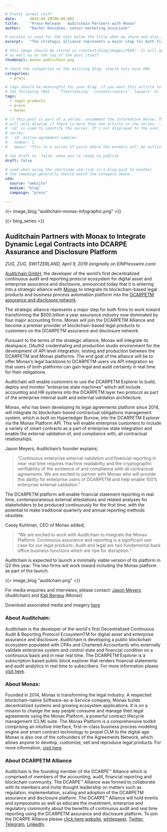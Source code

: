 ```yaml
---

# Pretty normal stuff
date:      2019-04-10T00:00:00Z
title:     "Press Release - Auditchain Partners with Monax"
author:    "Rachel Davidson, senior marketing associate"

# excerpt is used for the text below the title when we share and also is the summary of the post on https://monax.io/blog
excerpt:   "The strategic alliance represents a major step for both firms to work toward transforming the $500 billion a year assurance industry"

# this image should be stored in /content/blog/images/YEAR/. It will appear as a thumbnail on any listings,
# as well as at the top of the post itself
thumbnail: monax-auditchain.png

# check the categories on the existing blog. should only have ONE
categories:
  - press

# tags should be meaningful for your blog. if you want this article to show on a 'use case' page, you can use
# the following TAGS -  'fleetleasing' 'contentcreators' 'lawyers' or 'corporate'
tags:
  - legal products
  - press
  - monax

# if this post is part of a series, uncomment the information below. The 'article series' box
# will only display if there is more than one article in the series. 'id', 'number' and 'about' all must be present.
# 'id' is used to identify the series. It's not displayed to the user.
# series:
#   id: active-agreement-samples
#   number: 1
#   about: "This is a series of posts where the marmots will be outlining how the Monax Platform and the Agreements Network can be used in harmony to create the legal products of the future."

# set draft to 'false' when you're ready to publish
draft: false

# used when using the shortcode utm_link in a blog post to another
# the campaign generally should match the category above
utm:
  source: "website"
  medium: "blog"
  campaign: "press"

---
```


<!-- In general the filename below should match thumbnail category above -->
{{< image_blog "auditchain-monax-infographic.png" >}}

<!-- if this article is part of a series, related articles will automatically appear here -->
{{< blog_series >}}

<!-- Content markdown here - first title on page is auto generated from title in frontmatter -->
## Auditchain Partners with Monax to Integrate Dynamic Legal Contracts into DCARPE Assurance and Disclosure Platform

*ZUG, ZUG, SWITZERLAND, April 9, 2019 (originally on EINPresswire.com)*

[Auditchain GmbH](https://auditchain.com/), the developer of the world’s first decentralized continuous audit and reporting protocol ecosystem for digital asset and enterprise assurance and disclosure, announced today that it is entering into a strategic alliance with [Monax](www.monax.io) to integrate its blockchain-based legal products and business process automation platform into the [DCARPETM assurance and disclosure network](https://dcarpe.org/).

The strategic alliance represents a major step for both firms to work toward transforming the $500 billion a year assurance industry now dominated by four major accounting firms. Monax will join the DCARPETM Alliance and become a premier provider of blockchain-based legal products to customers on the DCARPETM assurance and disclosure network.

Pursuant to the terms of the strategic alliance, Monax will integrate its dealspace, OAuth2 credentialing and production studio environment for the development of API level integration, testing and production between the DCARPETM and Monax platforms. The end goal of the alliance will be to offer Monax’s legal backbone to DCARPETM users via API integration so that users of both platforms can gain legal and audit certainty in real time for their obligations.

Auditchain will enable customers to use the DCARPETM Explorer to build, deploy and monitor “enterprise state machines” which will include accounting and HR systems into the DCARPETM layer two protocol as part of the enterprise internal audit and external validation architecture.

Monax, who has been developing its legal agreements platform since 2014, will integrate its blockchain-based contractual obligations management system, which is built on Hyperledger Burrow, into the DCARPETM Explorer via the Monax Platform API. This will enable enterprise customers to include a variety of smart contracts as a part of enterprise state integration and enable the external validation of, and compliance with, all contractual relationships.

Jason Meyers, Auditchain’s founder explains; 
> “Continuous enterprise external validation and financial reporting in near real time requires machine readability and the cryptographic verifiability of the existence of and compliance with all contractual agreements. We are excited to partner with Monax who will provide this ability for enterprise users of DCARPETM and help enable 100% enterprise external validation.”

The DCARPETM platform will enable financial statement reporting in real time, contemporaneous external attestations and related analyses for stakeholders to be produced continuously for the first time, with the potential to make traditional quarterly and annual reporting methods obsolete.

Casey Kuhlman, CEO of Monax added;
> “We are excited to work with Auditchain to integrate the Monax Platform. Continuous assurance and reporting is a significant use case for our legal products. Audit and legal are two fundamental back office business functions which are ripe for disruption.” 

Auditchain is expected to launch a minimally viable version of its platform in Q2 this year. The two firms will work toward including the Monax platform as part of the launch. 

{{< image_blog "auditchain.png" >}}

For media enquiries and interviews, please contact:
[Jason Meyers](jm@auditcahin.com) (Auditchain) and [Kati Bergou](kbergou@rubensteinpr.com) (Monax)

Download associated media and imagery [here](www.auditchain.com/media)

### About Auditchain:

Auditchain is the developer of the world's first Decentralized Continuous Audit & Reporting Protocol EcosystemTM for digital asset and enterprise assurance and disclosure. Auditchain is developing a public blockchain ecosystem populated with CPAs and Chartered Accountants who externally validate enterprise system and control state and financial condition on a continuous basis and in near real time. The DCARPETM Explorer is a subscription based public block explorer that renders financial statements and audit analytics in real time to subscribers. For more information please [visit here](https://auditchain.com/).

### About Monax: 

Founded in 2014, Monax is transforming the legal industry. A respected blockchain-native Software-as-a-Service company, Monax builds decentralized systems and growing ecosystem applications. It is on a mission to change the way people consume and manage their legal agreements using the Monax Platform, a powerful contract lifecycle management (CLM) suite. The Monax Platform is a comprehensive toolkit comprising an intuitive interface, first-in-class business process modeling engine and smart contract technology to propel CLM to the digital age. Monax is also one of the cofounders of the Agreements Network, which allows anyone to develop, customize, sell and reproduce legal products. For more information, [visit here](www.monax.io).

### About DCARPETM Alliance


Auditchain is the founding member of the DCARPE™ Alliance which is comprised of members of the accounting, audit, financial reporting and blockchain community. The DCARPE™ Alliance was formed to collaborate with its members and invite thought leadership on matters such as regulation, implementation, scaling and adoption of the DCARPETM assurance and disclosure platform. The DCARPE™ Alliance will hold events and symposiums as well as educate the investment, enterprise and regulatory community about the benefits of continuous audit and real time reporting using the DCARPETM assurance and disclosure platform. To join the DCARPE Alliance please [click here](https://dcarpe.org/),[website](https://auditchain.com/), [whitepaper](https://auditchain.com/Auditchain-Whitepaper.pdf), [Twitter](https://twitter.com/Auditchain), [Telegram](https://t.me/Auditchain_Community), [LinkedIn](https://www.linkedin.com/company/auditchain). 


